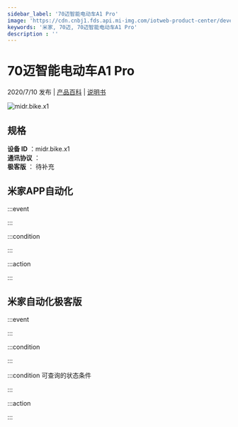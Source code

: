 ```yaml
---
sidebar_label: '70迈智能电动车A1 Pro'
image: 'https://cdn.cnbj1.fds.api.mi-img.com/iotweb-product-center/developer_1582623612435EXQy4haD.png?GalaxyAccessKeyId=AKVGLQWBOVIRQ3XLEW&Expires=9223372036854775807&Signature=XBCUARVtuGtWC+a0DEcxN3vRgbY='
keywords: '米家, 70迈, 70迈智能电动车A1 Pro'
description : ''
---
```

# 70迈智能电动车A1 Pro

2020/7/10 发布 | [产品百科](https://home.mi.com/webapp/content/baike/product/index.html?model=midr.bike.x1/) | [说明书](https://home.mi.com/views/introduction.html?model=midr.bike.x1&region=cn)

![midr.bike.x1](https://cdn.cnbj1.fds.api.mi-img.com/iotweb-product-center/developer_1582623612435EXQy4haD.png?GalaxyAccessKeyId=AKVGLQWBOVIRQ3XLEW&Expires=9223372036854775807&Signature=XBCUARVtuGtWC+a0DEcxN3vRgbY=)

## 规格  
> 
**设备 ID** ：midr.bike.x1  
**通讯协议** ：  
**极客版**  ： 待补充 


## 米家APP自动化  

:::event  

:::

:::condition  

:::

:::action   

:::

## 米家自动化极客版  

:::event  

:::

:::condition  

:::

:::condition 可查询的状态条件  

:::

:::action  

:::

        
